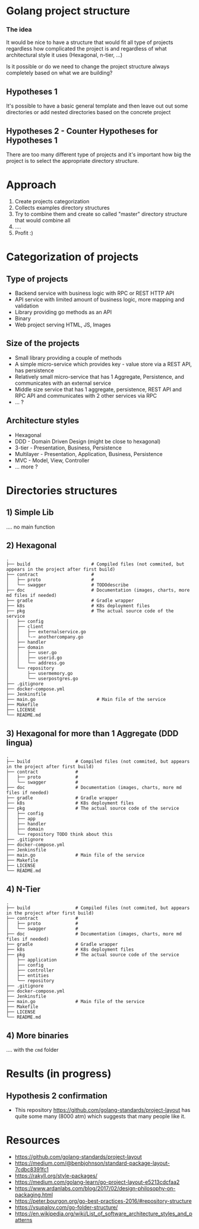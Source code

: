 # Golang project structure

### The idea
It would be nice to have a structure that would fit all type of projects regardless 
how complicated the project is and regardless of what architectural style it uses 
(Hexagonal, n-tier, ...)

Is it possible or do we need to change the project structure always completely based on what we are 
building?

## Hypotheses 1
It's possible to have a basic general template and then leave out
out some directories or add nested directories based on the concrete project

## Hypotheses 2 - Counter Hypotheses for Hypotheses 1
There are too many different type of projects and it's important how big the project is to select
the appropriate directory structure.

# Approach
1. Create projects categorization
1. Collects examples directory structures
1. Try to combine them and create so called "master" directory structure that would combine all
1. ....
1. Profit :)


# Categorization of projects
## Type of projects
- Backend service with business logic with RPC or REST HTTP API
- API service with limited amount of business logic, more mapping and validation
- Library providing go methods as an API 
- Binary
- Web project serving HTML, JS, Images

## Size of the projects
- Small library providing a couple of methods
- A simple micro-service which provides key - value store via a REST API, has persistence
- Relatively small micro-service that has 1 Aggregate, Persistence, and communicates with an external service
- Middle size service that has 1 aggregate, persistence, REST API and RPC API and communicates with 
2 other services via RPC
- ... ?

## Architecture styles
- Hexagonal
- DDD - Domain Driven Design (might be close to hexagonal)
- 3-tier - Presentation, Business, Persistence
- Multilayer - Presentation, Application, Business, Persistence
- MVC - Model, View, Controller
- ... more ?

# Directories structures

## 1) Simple Lib
.... no main function

## 2) Hexagonal
    .
    ├── build                       # Compiled files (not commited, but appears in the project after first build)
    ├── contract                    # 
    │   ├── proto                   # 
    │   └── swagger                 # TODOdescribe
    ├── doc                         # Documentation (images, charts, more md files if needed)
    ├── gradle                      # Gradle wrapper
    ├── k8s                         # K8s deployment files
    ├── pkg                         # The actual source code of the service
    │   ├── config  
    │   ├── client  
    │   │   ├── externalservice.go 
    │   │   └-─ anothercompany.go 
    │   ├── handler    
    │   ├── domain
    │   │   ├── user.go 
    │   │   ├── userid.go 
    │   │   └── address.go 
    │   └── repository
    │       ├── usermemory.go 
    │       └── userpostgres.go
    ├── .gitignore
    ├── docker-compose.yml
    ├── Jenkinsfile
    ├── main.go                       # Main file of the service
    ├── Makefile
    ├── LICENSE
    └── README.md

## 3) Hexagonal for more than 1 Aggregate (DDD lingua)
    .
    ├── build                 # Compiled files (not commited, but appears in the project after first build)
    ├── contract              # 
    │   ├── proto             # 
    │   └── swagger           # 
    ├── doc                   # Documentation (images, charts, more md files if needed)
    ├── gradle                # Gradle wrapper
    ├── k8s                   # K8s deployment files
    ├── pkg                   # The actual source code of the service
    │   ├── config   
    │   ├── app   
    │   ├── handler    
    │   ├── domain
    │   └── repository TODO think about this
    ├── .gitignore
    ├── docker-compose.yml
    ├── Jenkinsfile
    ├── main.go               # Main file of the service
    ├── Makefile
    ├── LICENSE
    └── README.md
    
## 4) N-Tier
    .
    ├── build                 # Compiled files (not commited, but appears in the project after first build)
    ├── contract              # 
    │   ├── proto             # 
    │   └── swagger           # 
    ├── doc                   # Documentation (images, charts, more md files if needed)
    ├── gradle                # Gradle wrapper
    ├── k8s                   # K8s deployment files
    ├── pkg                   # The actual source code of the service
    │   ├── application   
    │   ├── config   
    │   ├── controller    
    │   ├── entities   
    │   └── repository
    ├── .gitignore
    ├── docker-compose.yml
    ├── Jenkinsfile
    ├── main.go               # Main file of the service
    ├── Makefile
    ├── LICENSE
    └── README.md


    
    
## 4) More binaries
.... with the `cmd` folder


# Results (in progress)

## Hypothesis 2 confirmation
- This repository https://github.com/golang-standards/project-layout has quite some many (8000 atm) which 
suggests that many people like it.


# Resources
- https://github.com/golang-standards/project-layout
- https://medium.com/@benbjohnson/standard-package-layout-7cdbc8391fc1
- https://rakyll.org/style-packages/
- https://medium.com/golang-learn/go-project-layout-e5213cdcfaa2
- https://www.ardanlabs.com/blog/2017/02/design-philosophy-on-packaging.html
- https://peter.bourgon.org/go-best-practices-2016/#repository-structure
- https://vsupalov.com/go-folder-structure/
- https://en.wikipedia.org/wiki/List_of_software_architecture_styles_and_patterns
